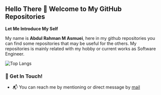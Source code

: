 ## Hello There 👋 Welcome to My GitHub Repositories

**Let Me Introduce My Self**

My name is **Abdul Rahman M Asmuei**, here in my github repositories you can find some repositories that may be useful for the others. My repositories is mainly related with my hobby or current works as Software Engineer.

![Top Langs](https://github-readme-stats.vercel.app/api/top-langs/?username=amanasmuei&layout=compact)

### 📮 Get In Touch!
- 📬 You can reach me by mentioning or direct message by [mail](mailto:amanasmuei@gmail.com)
